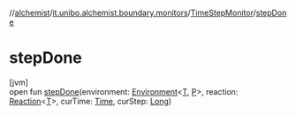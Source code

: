//[alchemist](../../../index.md)/[it.unibo.alchemist.boundary.monitors](../index.md)/[TimeStepMonitor](index.md)/[stepDone](step-done.md)

# stepDone

[jvm]\
open fun [stepDone](step-done.md)(environment: [Environment](../../it.unibo.alchemist.model.interfaces/-environment/index.md)<[T](../-molecule-injector-g-u-i/index.md), [P](../../it.unibo.alchemist.boundary.wormhole.implementation/-wormhole-swing/index.md)>, reaction: [Reaction](../../it.unibo.alchemist.model.interfaces/-reaction/index.md)<[T](../-molecule-injector-g-u-i/index.md)>, curTime: [Time](../../it.unibo.alchemist.model.interfaces/-time/index.md), curStep: [Long](https://kotlinlang.org/api/latest/jvm/stdlib/kotlin/-long/index.html))
